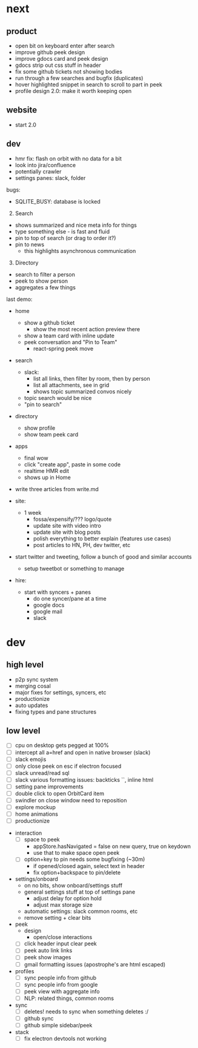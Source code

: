 # next

## product

- open bit on keyboard enter after search
- improve github peek design
- improve gdocs card and peek design
- gdocs strip out css stuff in header
- fix some github tickets not showing bodies
- run through a few searches and bugfix (duplicates)
- hover highlighted snippet in search to scroll to part in peek
- profile design 2.0: make it worth keeping open

## website

- start 2.0

## dev

- hmr fix: flash on orbit with no data for a bit
- look into jira/confluence
- potentially crawler
- settings panes: slack, folder

bugs:

- SQLITE_BUSY: database is locked

2.  Search

- shows summarized and nice meta info for things
- type something else - is fast and fluid
- pin to top of search (or drag to order it?)
- pin to news
  - this highlights asynchronous communication

3.  Directory

- search to filter a person
- peek to show person
- aggregates a few things

last demo:

- home
  - show a github ticket
    - show the most recent action preview there
  - show a team card with inline update
  - peek conversation and "Pin to Team"
    - react-spring peek move
- search
  - slack:
    - list all links, then filter by room, then by person
    - list all attachments, see in grid
    - shows topic summarized convos nicely
  - topic search would be nice
  - "pin to search"
- directory
  - show profile
  - show team peek card
- apps

  - final wow
  - click "create app", paste in some code
  - realtime HMR edit
  - shows up in Home

- write three articles from write.md
- site:
  - 1 week
    - fossa/expensify/??? logo/quote
    - update site with video intro
    - update site with blog posts
    - polish everything to better explain (features use cases)
    - post articles to HN, PH, dev twitter, etc
- start twitter and tweeting, follow a bunch of good and similar accounts

  - setup tweetbot or something to manage

- hire:
  - start with syncers + panes
    - do one syncer/pane at a time
    - google docs
    - google mail
    - slack

# dev

## high level

- p2p sync system
- merging cosal
- major fixes for settings, syncers, etc
- productionize
- auto updates
- fixing types and pane structures

## low level

- [ ] cpu on desktop gets pegged at 100%
- [ ] intercept all a=href and open in native browser (slack)
- [ ] slack emojis
- [ ] only close peek on esc if electron focused
- [ ] slack unread/read sql
- [ ] slack various formatting issues: backticks ``, inline html
- [ ] setting pane improvements
- [ ] double click to open OrbitCard item
- [ ] swindler on close window need to reposition
- [ ] explore mockup
- [ ] home animations
- [ ] productionize
- interaction
  - [ ] space to peek
    - appStore.hasNavigated = false on new query, true on keydown
    - use that to make space open peek
  - [ ] option+key to pin needs some bugfixing (~30m)
    - if opened/closed again, select text in header
    - fix option+backspace to pin/delete
- settings/onboard
  - on no bits, show onboard/settings stuff
  - general settings stuff at top of settings pane
    - adjust delay for option hold
    - adjust max storage size
  - automatic settings: slack common rooms, etc
  - remove setting + clear bits
- peek
  - design
    - open/close interactions
  - [ ] click header input clear peek
  - [ ] peek auto link links
  - [ ] peek show images
  - [ ] gmail formatting issues (apostrophe's are html escaped)
- profiles
  - [ ] sync people info from github
  - [ ] sync people info from google
  - [ ] peek view with aggregate info
  - [ ] NLP: related things, common rooms
- sync
  - [ ] deletes! needs to sync when something deletes :/
  - [ ] github sync
  - [ ] github simple sidebar/peek
- stack
  - [ ] fix electron devtools not working
